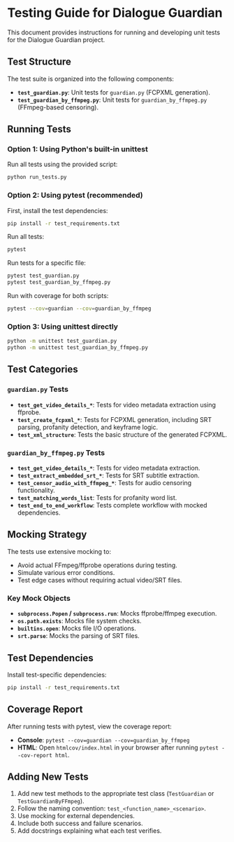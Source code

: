# Testing Guide for Dialogue Guardian

This document provides instructions for running and developing unit tests for the Dialogue Guardian project.

## Test Structure

The test suite is organized into the following components:

- **`test_guardian.py`**: Unit tests for `guardian.py` (FCPXML generation).
- **`test_guardian_by_ffmpeg.py`**: Unit tests for `guardian_by_ffmpeg.py` (FFmpeg-based censoring).

## Running Tests

### Option 1: Using Python's built-in unittest

Run all tests using the provided script:
```bash
python run_tests.py
```

### Option 2: Using pytest (recommended)

First, install the test dependencies:
```bash
pip install -r test_requirements.txt
```

Run all tests:
```bash
pytest
```

Run tests for a specific file:
```bash
pytest test_guardian.py
pytest test_guardian_by_ffmpeg.py
```

Run with coverage for both scripts:
```bash
pytest --cov=guardian --cov=guardian_by_ffmpeg
```

### Option 3: Using unittest directly

```bash
python -m unittest test_guardian.py
python -m unittest test_guardian_by_ffmpeg.py
```

## Test Categories

### `guardian.py` Tests

- **`test_get_video_details_*`**: Tests for video metadata extraction using ffprobe.
- **`test_create_fcpxml_*`**: Tests for FCPXML generation, including SRT parsing, profanity detection, and keyframe logic.
- **`test_xml_structure`**: Tests the basic structure of the generated FCPXML.

### `guardian_by_ffmpeg.py` Tests

- **`test_get_video_details_*`**: Tests for video metadata extraction.
- **`test_extract_embedded_srt_*`**: Tests for SRT subtitle extraction.
- **`test_censor_audio_with_ffmpeg_*`**: Tests for audio censoring functionality.
- **`test_matching_words_list`**: Tests for profanity word list.
- **`test_end_to_end_workflow`**: Tests complete workflow with mocked dependencies.

## Mocking Strategy

The tests use extensive mocking to:
- Avoid actual FFmpeg/ffprobe operations during testing.
- Simulate various error conditions.
- Test edge cases without requiring actual video/SRT files.

### Key Mock Objects
- **`subprocess.Popen` / `subprocess.run`**: Mocks ffprobe/ffmpeg execution.
- **`os.path.exists`**: Mocks file system checks.
- **`builtins.open`**: Mocks file I/O operations.
- **`srt.parse`**: Mocks the parsing of SRT files.

## Test Dependencies

Install test-specific dependencies:
```bash
pip install -r test_requirements.txt
```

## Coverage Report

After running tests with pytest, view the coverage report:
- **Console**: `pytest --cov=guardian --cov=guardian_by_ffmpeg`
- **HTML**: Open `htmlcov/index.html` in your browser after running `pytest --cov-report html`.

## Adding New Tests

1. Add new test methods to the appropriate test class (`TestGuardian` or `TestGuardianByFFmpeg`).
2. Follow the naming convention: `test_<function_name>_<scenario>`.
3. Use mocking for external dependencies.
4. Include both success and failure scenarios.
5. Add docstrings explaining what each test verifies.